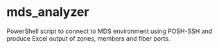 # mds_analyzer
PowerShell script to connect to MDS environment using POSH-SSH and produce Excel output of zones, members and fiber ports.
